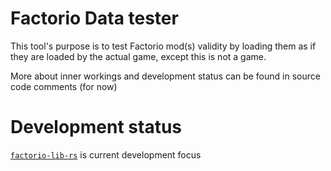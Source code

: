 # Factorio Data tester

This tool's purpose is to test Factorio mod(s) validity by loading them as if they are loaded by the actual game, except this is not a game.

More about inner workings and development status can be found in source code comments (for now)

# Development status

[`factorio-lib-rs`](https://github.com/JohnTheCoolingFan/factorio-lib-rs) is current development focus
